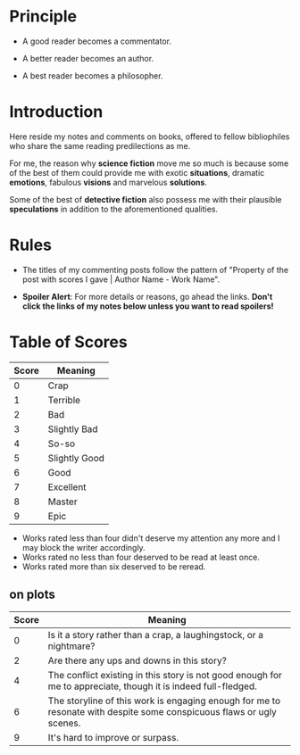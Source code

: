 ---
---

# Principle
+ A good reader becomes a commentator.

+ A better reader becomes an author.

+ A best reader becomes a philosopher.

# Introduction
Here reside my notes and comments on books, offered to fellow bibliophiles who share the same reading predilections as me.

For me, the reason why **science fiction** move me so much is because some of the best of them could provide me with exotic **situations**,  dramatic **emotions**, fabulous **visions** and marvelous **solutions**.

Some of the best of **detective fiction** also possess me with their plausible **speculations** in addition to the aforementioned qualities.


# Rules
+ The titles of my commenting posts follow the pattern of "Property of the post with scores I gave \| Author Name - Work Name".

+ **Spoiler Alert**: For more details or reasons, go ahead the links. **Don't click the links of my notes below unless you want to read spoilers!**

# Table of Scores

| Score | Meaning |
| ----- | ------- |
|   0   |  Crap   |
|   1   |  Terrible  |
|   2   |  Bad    |
|   3   | Slightly Bad |
|   4   | So-so |
|   5   | Slightly Good |
|   6   |  Good   |
|   7   |  Excellent |
|   8   |  Master |
|   9   |  Epic   |

+ Works rated less than four didn't deserve my attention any more and I may block the writer accordingly.
+ Works rated no less than four deserved to be read at least once.
+ Works rated more than six deserved to be reread.

## on plots
| Score | Meaning |
| ----- | ------- |
|   0   | Is it a story rather than a crap, a laughingstock, or a nightmare? | 
|   2   | Are there any ups and downs in this story? |
|   4   | The conflict existing in this story is not good enough for me to appreciate, though it is indeed full-fledged.  |
|   6   | The storyline of this work is engaging enough for me to resonate with despite some conspicuous flaws or ugly scenes. |
|   9   | It's hard to improve or surpass. |
